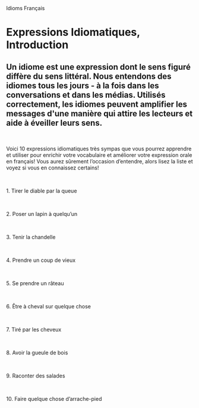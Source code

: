 

<head>
 Idioms Français 
</head>

<body>

  <h1>Expressions Idiomatiques, Introduction</h1>
  <h2>Un idiome est une expression dont le sens figuré diffère du sens littéral. Nous entendons des idiomes tous les jours - à la fois dans les conversations et dans les médias. Utilisés correctement, les idiomes peuvent amplifier les messages d'une manière qui attire les lecteurs et aide à éveiller leurs sens.</h2>
<br>
 <p> Voici 10 expressions idiomatiques très sympas que vous pourrez apprendre et utiliser pour enrichir votre vocabulaire et améliorer votre expression orale en français! Vous aurez sûrement l’occasion d’entendre, alors lisez la liste et voyez si vous en connaissez certains!</p>
 <br>
 <p>1. Tirer le diable par la queue</p>
 <br>
 <p>2. Poser un lapin à quelqu’un</p>
 <br>
 <p>3. Tenir la chandelle</p>
 
 <br>
 <p>4. Prendre un coup de vieux</p>
 <br>
 <p>5. Se prendre un râteau</p>
 <br>
 <p>6. Être à cheval sur quelque chose</p>
 <br>
 <p>7. Tiré par les cheveux</p>
 <br>
 <p>8. Avoir la gueule de bois</p>
 <br>
 <p>9. Raconter des salades</p>
 <br>
 <p>10. Faire quelque chose d’arrache-pied</p>
 
 
</body>

